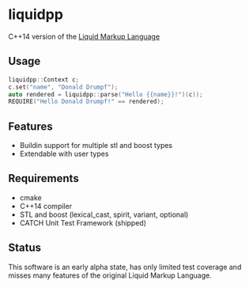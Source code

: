 # liquidpp
C++14 version of the [Liquid Markup Language](https://shopify.github.io/liquid/)

Usage
-----

```C++
liquidpp::Context c;
c.set("name", "Donald Drumpf");
auto rendered = liquidpp::parse("Hello {{name}}!")(c));
REQUIRE("Hello Donald Drumpf!" == rendered);
```

Features
-----
* Buildin support for multiple stl and boost types
* Extendable with user types

Requirements
-----
* cmake
* C++14 compiler
* STL and boost (lexical_cast, spirit, variant, optional)
* CATCH Unit Test Framework (shipped)

Status
-----
This software is an early alpha state, has only limited test coverage and misses many features of the original Liquid Markup Language.
